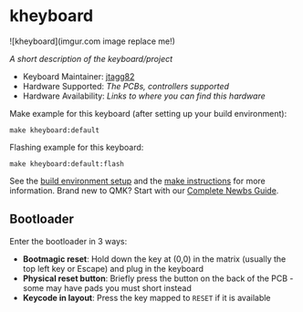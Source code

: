 # kheyboard

![kheyboard](imgur.com image replace me!)

*A short description of the keyboard/project*

* Keyboard Maintainer: [jtagg82](https://github.com/jtagg82)
* Hardware Supported: *The PCBs, controllers supported*
* Hardware Availability: *Links to where you can find this hardware*

Make example for this keyboard (after setting up your build environment):

    make kheyboard:default

Flashing example for this keyboard:

    make kheyboard:default:flash

See the [build environment setup](https://docs.qmk.fm/#/getting_started_build_tools) and the [make instructions](https://docs.qmk.fm/#/getting_started_make_guide) for more information. Brand new to QMK? Start with our [Complete Newbs Guide](https://docs.qmk.fm/#/newbs).

## Bootloader

Enter the bootloader in 3 ways:

* **Bootmagic reset**: Hold down the key at (0,0) in the matrix (usually the top left key or Escape) and plug in the keyboard
* **Physical reset button**: Briefly press the button on the back of the PCB - some may have pads you must short instead
* **Keycode in layout**: Press the key mapped to `RESET` if it is available
